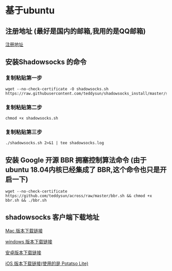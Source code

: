 # 基于ubuntu

## 注册地址 (最好是国内的邮箱,我用的是QQ邮箱)

[注册地址](https://www.vultr.com/?ref=7999972)

## 安装Shadowsocks 的命令

### 复制粘贴第一步

```
wget --no-check-certificate -O shadowsocks.sh https://raw.githubusercontent.com/teddysun/shadowsocks_install/master/shadowsocks.sh
```
### 复制粘贴第二步

```
chmod +x shadowsocks.sh
```


### 复制粘贴第三步

```
./shadowsocks.sh 2>&1 | tee shadowsocks.log
```

## 安装 Google 开源 BBR 拥塞控制算法命令 (由于 ubuntu 18.04内核已经集成了 BBR,这个命令也只是开启一下)

```
wget --no-check-certificate https://github.com/teddysun/across/raw/master/bbr.sh && chmod +x bbr.sh && ./bbr.sh
```

## shadowsocks 客户端下载地址

[Mac 版本下载链接](https://github.com/shadowsocks/shadowsocks-windows/releases/download/4.0.10/Shadowsocks-4.0.10.zip "Mac 版本下载链接")

[windows 版本下载链接](https://github.com/shadowsocks/shadowsocks-windows/releases/download/4.0.10/Shadowsocks-4.0.10.zip "windows 版本下载链接")

[安卓版本下载链接](https://github.com/shadowsocks/shadowsocks-android/releases)

[iOS 版本下载链接(使用的是 Potatso Lite)](https://itunes.apple.com/app/id1239860606?mt=8)
